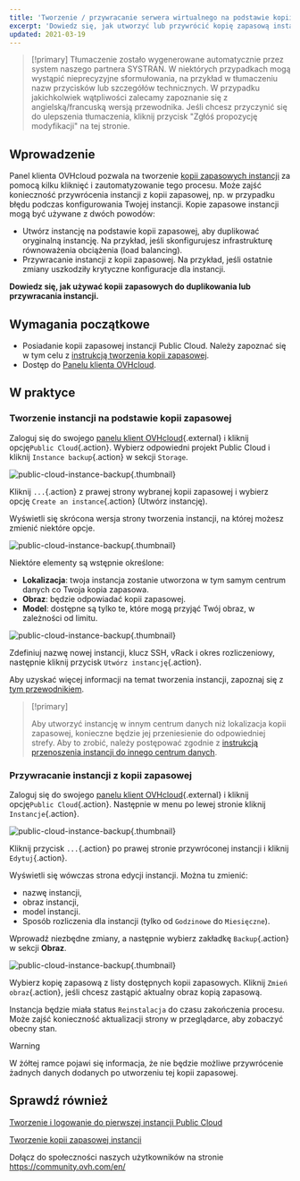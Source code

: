 ```yaml
---
title: 'Tworzenie / przywracanie serwera wirtualnego na podstawie kopii zapasowej'
excerpt: 'Dowiedz się, jak utworzyć lub przywrócić kopię zapasową instancji'
updated: 2021-03-19
---
```


> [!primary]
> Tłumaczenie zostało wygenerowane automatycznie przez system naszego partnera SYSTRAN. W niektórych przypadkach mogą wystąpić nieprecyzyjne sformułowania, na przykład w tłumaczeniu nazw przycisków lub szczegółów technicznych. W przypadku jakichkolwiek wątpliwości zalecamy zapoznanie się z angielską/francuską wersją przewodnika. Jeśli chcesz przyczynić się do ulepszenia tłumaczenia, kliknij przycisk "Zgłóś propozycję modyfikacji" na tej stronie.
> 

## Wprowadzenie

Panel klienta OVHcloud pozwala na tworzenie [kopii zapasowych instancji](/pages/public_cloud/compute/save_an_instance) za pomocą kilku kliknięć i zautomatyzowanie tego procesu.
Może zajść konieczność przywrócenia instancji z kopii zapasowej, np. w przypadku błędu podczas konfigurowania Twojej instancji. Kopie zapasowe instancji mogą być używane z dwóch powodów:

- Utwórz instancję na podstawie kopii zapasowej, aby duplikować oryginalną instancję. Na przykład, jeśli skonfigurujesz infrastrukturę równoważenia obciążenia (load balancing).
- Przywracanie instancji z kopii zapasowej. Na przykład, jeśli ostatnie zmiany uszkodziły krytyczne konfiguracje dla instancji.

**Dowiedz się, jak używać kopii zapasowych do duplikowania lub przywracania instancji.**

## Wymagania początkowe

- Posiadanie kopii zapasowej instancji Public Cloud. Należy zapoznać się w tym celu z [instrukcją tworzenia kopii zapasowej](/pages/public_cloud/compute/save_an_instance).
- Dostęp do [Panelu klienta OVHcloud](https://www.ovh.com/auth/?action=gotomanager&from=https://www.ovh.pl/&ovhSubsidiary=pl).

## W praktyce

### Tworzenie instancji na podstawie kopii zapasowej

Zaloguj się do swojego [panelu klient  OVHcloud](https://www.ovh.com/auth/?action=gotomanager&from=https://www.ovh.pl/&ovhSubsidiary=pl){.external} i kliknij opcję`Public Cloud`{.action}. Wybierz odpowiedni projekt Public Cloud i kliknij `Instance backup`{.action} w sekcji `Storage`.

![public-cloud-instance-backup](images/restorebackup01.png){.thumbnail}

Kliknij `...`{.action} z prawej strony wybranej kopii zapasowej i wybierz opcję `Create an instance`{.action} (Utwórz instancję).

Wyświetli się skrócona wersja strony tworzenia instancji, na której możesz zmienić niektóre opcje.

![public-cloud-instance-backup](images/restorebackup02.png){.thumbnail}

Niektóre elementy są wstępnie określone:

- **Lokalizacja**: twoja instancja zostanie utworzona w tym samym centrum danych co Twoja kopia zapasowa.
- **Obraz**: będzie odpowiadać kopii zapasowej.
- **Model**: dostępne są tylko te, które mogą przyjąć Twój obraz, w zależności od limitu.

![public-cloud-instance-backup](images/restorebackup03.png){.thumbnail}

Zdefiniuj nazwę nowej instancji, klucz SSH, vRack i okres rozliczeniowy, następnie kliknij przycisk `Utwórz instancję`{.action}.

Aby uzyskać więcej informacji na temat tworzenia instancji, zapoznaj się z [tym przewodnikiem](/pages/public_cloud/compute/public-cloud-first-steps#krok-3-tworzenie-instancji).

> [!primary]
>
> Aby utworzyć instancję w innym centrum danych niż lokalizacja kopii zapasowej, konieczne będzie jej przeniesienie do odpowiedniej strefy. Aby to zrobić, należy postępować zgodnie z [instrukcją przenoszenia instancji do innego centrum danych](/pages/public_cloud/compute/transfer_instance_backup_from_one_datacentre_to_another).
>

### Przywracanie instancji z kopii zapasowej

Zaloguj się do swojego [panelu klient  OVHcloud](https://www.ovh.com/auth/?action=gotomanager&from=https://www.ovh.pl/&ovhSubsidiary=pl){.external} i kliknij opcję`Public Cloud`{.action}. Następnie w menu po lewej stronie kliknij `Instancje`{.action}.

![public-cloud-instance-backup](images/restorebackup04.png){.thumbnail}

Kliknij przycisk `...`{.action} po prawej stronie przywróconej instancji i kliknij `Edytuj`{.action}.

Wyświetli się wówczas strona edycji instancji. Można tu zmienić:

- nazwę instancji,
- obraz instancji,
- model instancji.
- Sposób rozliczenia dla instancji (tylko od `Godzinowe` do `Miesięczne`).

Wprowadź niezbędne zmiany, a następnie wybierz zakładkę `Backup`{.action} w sekcji **Obraz**.

![public-cloud-instance-backup](images/restorebackup05.png){.thumbnail}

Wybierz kopię zapasową z listy dostępnych kopii zapasowych. Kliknij `Zmień obraz`{.action}, jeśli chcesz zastąpić aktualny obraz kopią zapasową.

Instancja będzie miała status `Reinstalacja` do czasu zakończenia procesu. Może zajść konieczność aktualizacji strony w przeglądarce, aby zobaczyć obecny stan.

> [!warning]
>
> W żółtej ramce pojawi się informacja, że nie będzie możliwe przywrócenie żadnych danych dodanych po utworzeniu tej kopii zapasowej.
>

## Sprawdź również

[Tworzenie i logowanie do pierwszej instancji Public Cloud](/pages/public_cloud/compute/first_steps_with_public_cloud_instance)

[Tworzenie kopii zapasowej instancji](/pages/public_cloud/compute/save_an_instance)

Dołącz do społeczności naszych użytkowników na stronie <https://community.ovh.com/en/>
